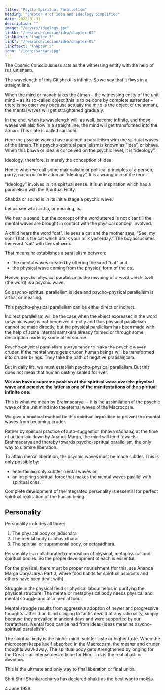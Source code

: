 ```yaml
---
title: "Psycho-Spiritual Parallelism"
heading: "Chapter 4 of Idea and Ideology Simplified"
date: 2022-01-31
description: ""
image: "/covers/ideology.jpg"
linkb: "/research/indian/idea/chapter-03"
linkbtext: "Chapter 3"
linkf: "/research/indian/idea/chapter-05"
linkftext: "Chapter 5"
icon: "/icons/sarkar.jpg"
---
```



The Cosmic Consciousness acts as the witnessing entity with the help of His Citishakti. 

The wavelength of this Citishakti is infinite. So we say that it flows in a straight line. 

When the mind or manah takes the átman – the witnessing entity of the unit mind – as its so-called object (this is to be done by complete surrender – there is no other way because actually the mind is the object of the átman), the mental waves will get straightened gradually.

In the end, when its wavelength will, as well, become infinite, and those waves will also flow in a straight line, the mind will get transformed into the átman. This state is called samádhi. 

Here the psychic waves have attained a parallelism with the spiritual waves of the átman. This psycho-spiritual parallelism is known as “idea”, or bháva. When this bháva or idea is conceived on the psychic level, it is “ideology”.

Ideology, therefore, is merely the conception of idea.

Hence when we call some materialistic or political principles of a person, party, nation or federation an “ideology”, it is a wrong use of the term. 

“Ideology” involves in it a spiritual sense. It is an inspiration which has a parallelism with the Spiritual Entity.

Shabda or sound is in its initial stage a psychic wave. 

Let us see what artha, or meaning, is.

We hear a sound, but the concept of the word uttered is not clear till the mental waves are brought in contact with the physical concept involved. 

A child hears the word “cat”. He sees a cat and the mother says, “See, my son! That is the cat which drank your milk yesterday.” The boy associates the word “cat” with the cat seen.

That means he establishes a parallelism between:
- the mental waves created by uttering the word “cat” and
- the physical wave coming from the physical form of the cat. 

Hence, psycho-physical parallelism is the meaning of a word which itself (the word) is a psychic wave. 

So psycho-spiritual parallelism is idea and psycho-physical parallelism is artha, or meaning.

This psycho-physical parallelism can be either direct or indirect.

Indirect parallelism will be the case when the object expressed in the word (psychic wave) is not perceived directly and thus physical parallelism cannot be made directly, but the physical parallelism has been made with the help of some internal saḿskára already formed or through some description made by some other source.

Psycho-physical parallelism always tends to make the psychic waves cruder. If the mental wave gets cruder, human beings will be transformed into cruder beings. They take the path of negative pratisaiṋcara. <!-- and spiritual elevation will remain a dream. --> 

But in daily life, we must establish psycho-physical parallelism. But this does not mean that human destiny sealed for ever. 

**We can have a supreme position of the spiritual wave over the physical wave and perceive the latter as one of the manifestations of the spiritual infinite one.**

This is what we mean by Brahmacarya -- it is the assimilation of the psychic wave of the unit mind into the eternal waves of the Macrocosm. 

We give a <!-- Ananda Marga lays down for the spiritual aspirant a --> practical method for this spiritual imposition to prevent the mental waves from becoming cruder. 

Rather by spiritual practice of auto-suggestion (bháva sádhaná) at the time of action laid down by Ananda Marga, the mind will tend towards Brahmacarya and thereby towards psycho-spiritual parallelism, the only way to ultimate liberation. 

To attain mental liberation, the psychic waves must be made subtler. This is only possible by:
- entertaining only subtler mental waves or
- an inspiring spiritual force that makes the mental waves parallel with spiritual ones.

Complete development of the integrated personality is essential for perfect spiritual realization of the human being. 


## Personality

Personality includes all three:

1. The physical body or jad́ádhára
2. The mental body or bhávádhára
3. The spiritual or supramental body, or cetanádhára. 

Personality is a collaborated composition of physical, metaphysical and spiritual bodies. So the proper development of each is essential.

For the physical, there must be proper nourishment (for this, see Ananda Marga Caryácarya Part 3, where food habits for spiritual aspirants and others have been dealt with). 

Struggle in the physical field or physical labour helps in purifying the physical structure. The mental or metaphysical body needs physical and mental struggle and also mental food. 

Mental struggle results from aggressive adoption of newer and progressive thoughts rather than blind clinging to faiths devoid of any rationality, simply because they prevailed in ancient days and were supported by our forefathers. Mental food can be had from ideas (ideas meaning psycho-spiritual parallelism). 

The spiritual body is the higher mind, subtler taste or higher taste. When the microcosm keeps itself absorbed in the Macrocosm, the meaner and cruder thoughts wave away. The spiritual body gets strengthened by longing for the Great – an intense desire to be for Him. This is the real bhakti or devotion. 

This is the ultimate and only way to final liberation or final union.

Shrii Shrii Shankaracharya has declared bhakti as the best way to mokśa.<!--  – the ultimate liberation: Mokśakárańa samagryáḿ bhaktireva gariiyasii. -->

4 June 1959



